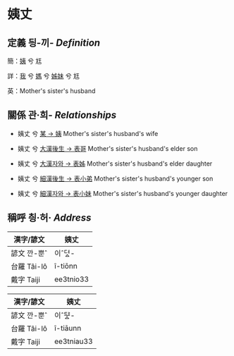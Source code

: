 # 姨丈
## 定義 딍-끼- _Definition_
簡：[姨](member15.md) 兮 尪

詳：[我](member1.md) 兮 [媽](member3.md) 兮 [姊妹](member15.md) 兮 尪

英：Mother's sister's husband

## 關係 관·희- _Relationships_

- 姨丈 兮 [某 → 姨](member15.md) Mother's sister's husband's wife

- 姨丈 兮 [大漢後生 → 表哥](member47.md) Mother's sister's husband's elder son

- 姨丈 兮 [大漢자와 → 表姊](member48.md) Mother's sister's husband's elder daughter

- 姨丈 兮 [細漢後生 → 表小弟](member49.md) Mother's sister's husband's younger son

- 姨丈 兮 [細漢자와 → 表小妹](member50.md) Mother's sister's husband's younger daughter



## 稱呼 칑·허· _Address_

漢字/諺文 | 姨丈
--- | ---
諺文 깐-뿐ˆ | 이ˆ뎌ᇫ-
台羅 Tâi-lô | î-tiōnn
戴字 Taiji | ee3tnio33


漢字/諺文 | 姨丈
--- | ---
諺文 깐-뿐ˆ | 이ˆᄃᆤᇫ-
台羅 Tâi-lô | î-tiāunn
戴字 Taiji | ee3tniau33


